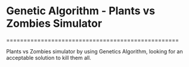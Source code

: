# Genetic Algorithm - Plants vs Zombies Simulator
==================================================

Plants vs Zombies simulator by using Genetics Algorithm, looking for an acceptable solution to kill them all.
